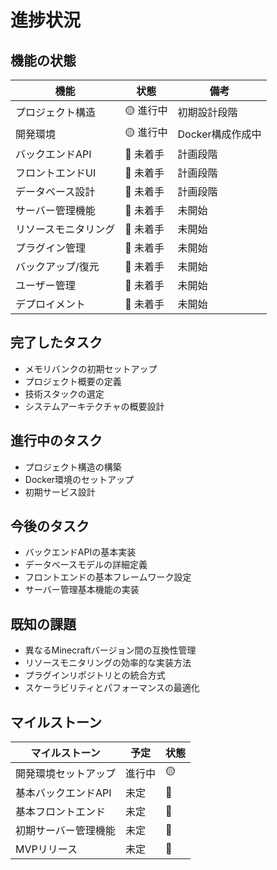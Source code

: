 # 進捗状況

## 機能の状態

| 機能 | 状態 | 備考 |
|------|------|------|
| プロジェクト構造 | 🟡 進行中 | 初期設計段階 |
| 開発環境 | 🟡 進行中 | Docker構成作成中 |
| バックエンドAPI | 🔴 未着手 | 計画段階 |
| フロントエンドUI | 🔴 未着手 | 計画段階 |
| データベース設計 | 🔴 未着手 | 計画段階 |
| サーバー管理機能 | 🔴 未着手 | 未開始 |
| リソースモニタリング | 🔴 未着手 | 未開始 |
| プラグイン管理 | 🔴 未着手 | 未開始 |
| バックアップ/復元 | 🔴 未着手 | 未開始 |
| ユーザー管理 | 🔴 未着手 | 未開始 |
| デプロイメント | 🔴 未着手 | 未開始 |

## 完了したタスク
- メモリバンクの初期セットアップ
- プロジェクト概要の定義
- 技術スタックの選定
- システムアーキテクチャの概要設計

## 進行中のタスク
- プロジェクト構造の構築
- Docker環境のセットアップ
- 初期サービス設計

## 今後のタスク
- バックエンドAPIの基本実装
- データベースモデルの詳細定義
- フロントエンドの基本フレームワーク設定
- サーバー管理基本機能の実装

## 既知の課題
- 異なるMinecraftバージョン間の互換性管理
- リソースモニタリングの効率的な実装方法
- プラグインリポジトリとの統合方式
- スケーラビリティとパフォーマンスの最適化

## マイルストーン
| マイルストーン | 予定 | 状態 |
|--------------|------|------|
| 開発環境セットアップ | 進行中 | 🟡 |
| 基本バックエンドAPI | 未定 | 🔴 |
| 基本フロントエンド | 未定 | 🔴 |
| 初期サーバー管理機能 | 未定 | 🔴 |
| MVPリリース | 未定 | 🔴 | 